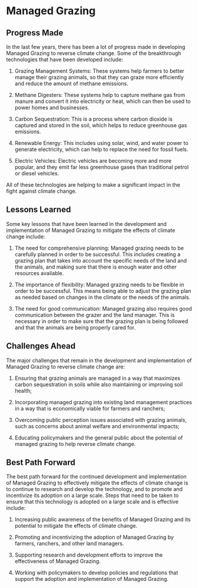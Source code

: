 # Managed Grazing

## Progress Made

In the last few years, there has been a lot of progress made in developing Managed Grazing to reverse climate change. Some of the breakthrough technologies that have been developed include:

1. Grazing Management Systems: These systems help farmers to better manage their grazing animals, so that they can graze more efficiently and reduce the amount of methane emissions.

2. Methane Digesters: These systems help to capture methane gas from manure and convert it into electricity or heat, which can then be used to power homes and businesses.

3. Carbon Sequestration: This is a process where carbon dioxide is captured and stored in the soil, which helps to reduce greenhouse gas emissions.

4. Renewable Energy: This includes using solar, wind, and water power to generate electricity, which can help to replace the need for fossil fuels.

5. Electric Vehicles: Electric vehicles are becoming more and more popular, and they emit far less greenhouse gases than traditional petrol or diesel vehicles.

All of these technologies are helping to make a significant impact in the fight against climate change.

## Lessons Learned

Some key lessons that have been learned in the development and implementation of Managed Grazing to mitigate the effects of climate change include:

1. The need for comprehensive planning: Managed grazing needs to be carefully planned in order to be successful. This includes creating a grazing plan that takes into account the specific needs of the land and the animals, and making sure that there is enough water and other resources available.

2. The importance of flexibility: Managed grazing needs to be flexible in order to be successful. This means being able to adjust the grazing plan as needed based on changes in the climate or the needs of the animals.

3. The need for good communication: Managed grazing also requires good communication between the grazer and the land manager. This is necessary in order to make sure that the grazing plan is being followed and that the animals are being properly cared for.

## Challenges Ahead

The major challenges that remain in the development and implementation of Managed Grazing to reverse climate change are:

1) Ensuring that grazing animals are managed in a way that maximizes carbon sequestration in soils while also maintaining or improving soil health;

2) Incorporating managed grazing into existing land management practices in a way that is economically viable for farmers and ranchers;

3) Overcoming public perception issues associated with grazing animals, such as concerns about animal welfare and environmental impacts;

4) Educating policymakers and the general public about the potential of managed grazing to help reverse climate change.

## Best Path Forward

The best path forward for the continued development and implementation of Managed Grazing to effectively mitigate the effects of climate change is to continue to research and develop the technology, and to promote and incentivize its adoption on a large scale. Steps that need to be taken to ensure that this technology is adopted on a large scale and is effective include:

1. Increasing public awareness of the benefits of Managed Grazing and its potential to mitigate the effects of climate change.

2. Promoting and incentivizing the adoption of Managed Grazing by farmers, ranchers, and other land managers.

3. Supporting research and development efforts to improve the effectiveness of Managed Grazing.

4. Working with policymakers to develop policies and regulations that support the adoption and implementation of Managed Grazing.
